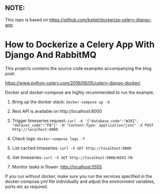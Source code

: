 ## NOTE:
This repo is based on https://github.com/bstiel/dockerize-celery-django-app

# How to Dockerize a Celery App With Django And RabbitMQ

This projects contains the source code examples accompanying the blog post:

https://www.python-celery.com/2018/06/05/celery-django-docker/.


Docker and docker-compose are highly recommended to run the example.

1. Bring up the docker stack:
```docker-compose up -d```

2. Rest API is available on http://localhost:8000

3. Trigger timeseries request:
```curl -d '{"database_code":"WIKI", "dataset_code":"FB"}' -H "Content-Type: application/json" -X POST http://localhost:8000```

4. Check logs:
```docker-compose logs -f```

5. List cached timeseries:
```curl -X GET http://localhost:8000```

6. Get timeseries:
```curl -X GET http://localhost:8000/WIKI-FB```

6. Monitor tasks in flower:
[http://localhost:5555](http://localhost:5555)

If you run without docker, make sure you run the services
specified in the docker-compose.yml file individually and
adjust the environment variables, ports etc as required.